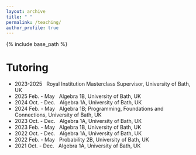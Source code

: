 ```yaml
---
layout: archive
title: " "
permalink: /teaching/
author_profile: true
---
```


{% include base_path %}

Tutoring
====
* 2023-2025 &nbsp; Royal Institution Masterclass Supervisor, University of Bath, UK
* 2025 Feb. - May  &nbsp; Algebra 1B, University of Bath, UK
* 2024 Oct. - Dec. &nbsp; Algebra 1A, University of Bath, UK
* 2024 Feb. - May  &nbsp; Algebra 1B; Programming, Foundations and Connections, University of Bath, UK
* 2023 Oct. - Dec. &nbsp; Algebra 1A, University of Bath, UK
* 2023 Feb. - May  &nbsp; Algebra 1B, University of Bath, UK
* 2022 Oct. - Dec. &nbsp; Algebra 1A, University of Bath, UK
* 2022 Feb. - May  &nbsp; Probability 2B, University of Bath, UK
* 2021 Oct. - Dec. &nbsp; Algebra 1A, University of Bath, UK
